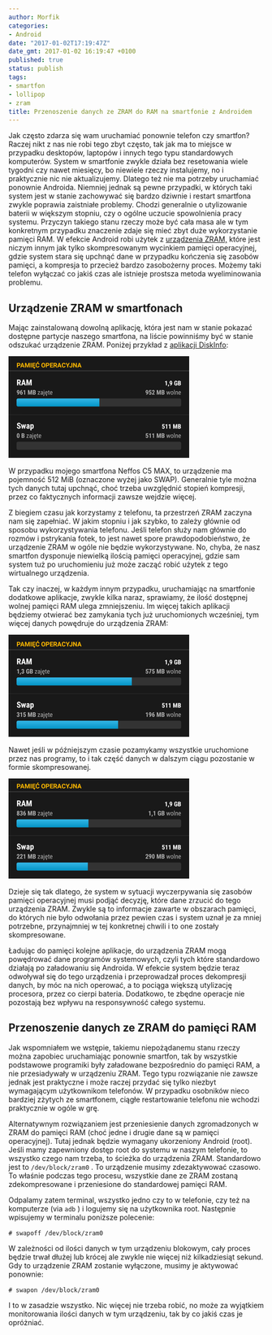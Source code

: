 ```yaml
---
author: Morfik
categories:
- Android
date: "2017-01-02T17:19:47Z"
date_gmt: 2017-01-02 16:19:47 +0100
published: true
status: publish
tags:
- smartfon
- lollipop
- zram
title: Przenoszenie danych ze ZRAM do RAM na smartfonie z Androidem
---
```


Jak często zdarza się wam uruchamiać ponownie telefon czy smartfon? Raczej nikt z nas nie robi tego
zbyt często, tak jak ma to miejsce w przypadku desktopów, laptopów i innych tego typu standardowych
komputerów. System w smartfonie zwykle działa bez resetowania wiele tygodni czy nawet miesięcy, bo
niewiele rzeczy instalujemy, no i praktycznie nic nie aktualizujemy. Dlatego też nie ma potrzeby
uruchamiać ponownie Androida. Niemniej jednak są pewne przypadki, w których taki system jest w
stanie zachowywać się bardzo dziwnie i restart smartfona zwykle poprawia zaistniałe problemy. Chodzi
generalnie o utylizowanie baterii w większym stopniu, czy o ogólne uczucie spowolnienia pracy
systemu. Przyczyn takiego stanu rzeczy może być cała masa ale w tym konkretnym przypadku znaczenie
zdaje się mieć zbyt duże wykorzystanie pamięci RAM. W efekcie Android robi użytek z [urządzenia
ZRAM,](https://www.kernel.org/doc/Documentation/blockdev/zram.txt) które jest niczym innym jak tylko
skompresowanym wycinkiem pamięci operacyjnej, gdzie system stara się upchnąć dane w przypadku
kończenia się zasobów pamięci, a kompresja to przecież bardzo zasobożerny proces. Możemy taki
telefon wyłączać co jakiś czas ale istnieje prostsza metoda wyeliminowania problemu.

<!--more-->
## Urządzenie ZRAM w smartfonach

Mając zainstalowaną dowolną aplikację, która jest nam w stanie pokazać dostępne partycje naszego
smartfona, na liście powinniśmy być w stanie odszukać urządzenie ZRAM. Poniżej przykład z [aplikacji
DiskInfo](https://play.google.com/store/apps/details?id=me.kuder.diskinfo&hl=pl):

![](/img/2017/01/001.zram-swap-smartfon-urzadzenie-disk-info.png#medium)

W przypadku mojego smartfona Neffos C5 MAX, to urządzenie ma pojemność 512 MiB (oznaczone wyżej jako
SWAP). Generalnie tyle można tych danych tutaj upchnąć, choć trzeba uwzględnić stopień kompresji,
przez co faktycznych informacji zawsze wejdzie więcej.

Z biegiem czasu jak korzystamy z telefonu, ta przestrzeń ZRAM zaczyna nam się zapełniać. W jakim
stopniu i jak szybko, to zależy głównie od sposobu wykorzystywania telefonu. Jeśli telefon służy nam
głównie do rozmów i pstrykania fotek, to jest nawet spore prawdopodobieństwo, że urządzenie ZRAM w
ogóle nie będzie wykorzystywane. No, chyba, że nasz smartfon dysponuje niewielką ilością pamięci
operacyjnej, gdzie sam system tuż po uruchomieniu już może zacząć robić użytek z tego wirtualnego
urządzenia.

Tak czy inaczej, w każdym innym przypadku, uruchamiając na smartfonie dodatkowe aplikacje, zwykle
kilka naraz, sprawiamy, że ilość dostępnej wolnej pamięci RAM ulega zmniejszeniu. Im więcej takich
aplikacji będziemy otwierać bez zamykania tych już uruchomionych wcześniej, tym więcej danych
powędruje do urządzenia ZRAM:

![](/img/2017/01/002.zram-swap-smartfon-intensywne-wykorzystanie.png#medium)

Nawet jeśli w późniejszym czasie pozamykamy wszystkie uruchomione przez nas programy, to i tak część
danych w dalszym ciągu pozostanie w formie skompresowanej.

![](/img/2017/01/003.zram-swap-smartfon-zamykanie-aplikacji.png#medium)

Dzieje się tak dlatego, że system w sytuacji wyczerpywania się zasobów pamięci operacyjnej musi
podjąć decyzję, które dane zrzucić do tego urządzenia ZRAM. Zwykle są to informacje zawarte w
obszarach pamięci, do których nie było odwołania przez pewien czas i system uznał je za mniej
potrzebne, przynajmniej w tej konkretnej chwili i to one zostały skompresowane.

Ładując do pamięci kolejne aplikacje, do urządzenia ZRAM mogą powędrować dane programów systemowych,
czyli tych które standardowo działają po załadowaniu się Androida. W efekcie system będzie teraz
odwoływał się do tego urządzenia i przeprowadzał proces dekompresji danych, by móc na nich operować,
a to pociąga większą utylizację procesora, przez co cierpi bateria. Dodatkowo, te zbędne operacje
nie pozostają bez wpływu na responsywność całego systemu.

## Przenoszenie danych ze ZRAM do pamięci RAM

Jak wspomniałem we wstępie, takiemu niepożądanemu stanu rzeczy można zapobiec uruchamiając ponownie
smartfon, tak by wszystkie podstawowe programiki były załadowane bezpośrednio do pamięci RAM, a nie
przesiadywały w urządzeniu ZRAM. Tego typu rozwiązanie nie zawsze jednak jest praktyczne i może
raczej przydać się tylko niezbyt wymagającym użytkownikom telefonów. W przypadku osobników nieco
bardziej zżytych ze smartfonem, ciągłe restartowanie telefonu nie wchodzi praktycznie w ogóle w grę.

Alternatywnym rozwiązaniem jest przeniesienie danych zgromadzonych w ZRAM do pamięci RAM (choć jedne
i drugie dane są w pamięci operacyjnej). Tutaj jednak będzie wymagany ukorzeniony Android (root).
Jeśli mamy zapewniony dostęp root do systemu w naszym telefonie, to wszystko czego nam trzeba, to
ścieżka do urządzenia ZRAM. Standardowo jest to `/dev/block/zram0` . To urządzenie musimy
zdezaktywować czasowo. To właśnie podczas tego procesu, wszystkie dane ze ZRAM zostaną
zdekompresowane i przeniesione do standardowej pamięci RAM.

Odpalamy zatem terminal, wszystko jedno czy to w telefonie, czy też na komputerze (via `adb` ) i
logujemy się na użytkownika root. Następnie wpisujemy w terminalu poniższe polecenie:

    # swapoff /dev/block/zram0

W zależności od ilości danych w tym urządzeniu blokowym, cały proces będzie trwał dłużej lub krócej
ale zwykle nie więcej niż kilkadziesiąt sekund. Gdy to urządzenie ZRAM zostanie wyłączone, musimy je
aktywować ponownie:

    # swapon /dev/block/zram0

I to w zasadzie wszystko. Nic więcej nie trzeba robić, no może za wyjątkiem monitorowania ilości
danych w tym urządzeniu, tak by co jakiś czas je opróżniać.
